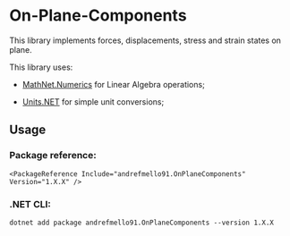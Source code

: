 # On-Plane-Components
This library implements forces, displacements, stress and strain states on plane.

This library uses:

- [MathNet.Numerics](https://github.com/mathnet/mathnet-numerics) for Linear Algebra operations;

- [Units.NET](https://github.com/angularsen/UnitsNet) for simple unit conversions;

## Usage

### Package reference:

`<PackageReference Include="andrefmello91.OnPlaneComponents" Version="1.X.X" />`

### .NET CLI:

`dotnet add package andrefmello91.OnPlaneComponents --version 1.X.X`

